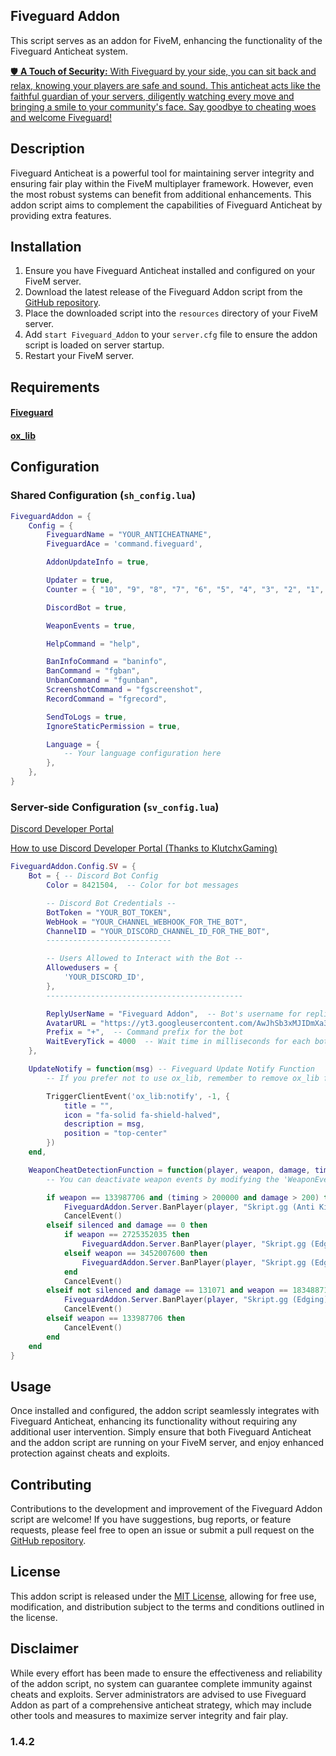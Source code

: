 ## **Fiveguard Addon**

This script serves as an addon for FiveM, enhancing the functionality of the Fiveguard Anticheat system.

[🛡️ **A Touch of Security:** With Fiveguard by your side, you can sit back and relax, knowing your players are safe and sound. This anticheat acts like the faithful guardian of your servers, diligently watching every move and bringing a smile to your community's face. Say goodbye to cheating woes and welcome Fiveguard!](https://fiveguard.net)

## Description

Fiveguard Anticheat is a powerful tool for maintaining server integrity and ensuring fair play within the FiveM multiplayer framework. However, even the most robust systems can benefit from additional enhancements. This addon script aims to complement the capabilities of Fiveguard Anticheat by providing extra features.

## Installation

1. Ensure you have Fiveguard Anticheat installed and configured on your FiveM server.
2. Download the latest release of the Fiveguard Addon script from the [GitHub repository](https://github.com/UnrealMexd0x/Fiveguard_Addon).
3. Place the downloaded script into the `resources` directory of your FiveM server.
4. Add `start Fiveguard_Addon` to your `server.cfg` file to ensure the addon script is loaded on server startup.
5. Restart your FiveM server.

## Requirements

#### [Fiveguard](https://fiveguard.net)
#### [ox_lib](https://github.com/overextended/ox_lib)

## Configuration

### Shared Configuration (`sh_config.lua`)

```lua
FiveguardAddon = {
    Config = {
        FiveguardName = "YOUR_ANTICHEATNAME",                                   -- Fiveguard Resource Name
        FiveguardAce = 'command.fiveguard',                                     -- Player Command Ace [https://docs.fivem.net/natives/?_0xDEDAE23]

        AddonUpdateInfo = true,                                                 -- Github Update Info [https://github.com/UnrealMexd0x/Fiveguard_Addon]

        Updater = true,                                                         -- Enable the Fiveguard Updater 
        Counter = { "10", "9", "8", "7", "6", "5", "4", "3", "2", "1", "0" },   -- Update Counter

        DiscordBot = true,                                                      -- Enable the Fiveguard Discord Bot

        WeaponEvents = true,                                                    -- Blocks Various Cheat used Weapon Events

        HelpCommand = "help",                                                   -- Help Command

        BanInfoCommand = "baninfo",                                             -- Baninfo Command (Ingame and Console Command)
        BanCommand = "fgban",                                                   -- Ban Command (Bot, Ingame and Console Command)
        UnbanCommand = "fgunban",                                               -- Unban Command (Bot, Ingame and Console Command)
        ScreenshotCommand = "fgscreenshot",                                     -- Screenshot Command (Bot, Ingame and Console Command)
        RecordCommand = "fgrecord",                                             -- Record Command (Bot, Ingame and Console Command)

        SendToLogs = true,                                                      -- Send to Fiveguard Discord Logs
        IgnoreStaticPermission = true,                                          -- Ignore Group Permissions

        Language = {
            -- Your language configuration here
        },
    },
}
```

### Server-side Configuration (`sv_config.lua`)

[Discord Developer Portal](https://discord.com/developers/applications/)

[How to use Discord Developer Portal (Thanks to KlutchxGaming)](https://www.youtube.com/watch?v=zrNloK9b1ro)
```lua
FiveguardAddon.Config.SV = {
    Bot = { -- Discord Bot Config
        Color = 8421504,  -- Color for bot messages

        -- Discord Bot Credentials --
        BotToken = "YOUR_BOT_TOKEN",
        WebHook = "YOUR_CHANNEL_WEBHOOK_FOR_THE_BOT",
        ChannelID = "YOUR_DISCORD_CHANNEL_ID_FOR_THE_BOT",
        ----------------------------

        -- Users Allowed to Interact with the Bot --
        Allowedusers = {
            'YOUR_DISCORD_ID',
        },
        --------------------------------------------

        ReplyUserName = "Fiveguard Addon",  -- Bot's username for replies
        AvatarURL = "https://yt3.googleusercontent.com/AwJhSb3xMJIDmXa3zwJuCxn_WxR3Z6-lW9RXaF5eqz0UT_r9OcB7Ayvf76SJSmIp2IJ2rnzMfQ=s900-c-k-c0x00ffffff-no-rj",  -- Bot's avatar URL
        Prefix = "+",  -- Command prefix for the bot
        WaitEveryTick = 4000  -- Wait time in milliseconds for each bot tick
    },

    UpdateNotify = function(msg) -- Fiveguard Update Notify Function
        -- If you prefer not to use ox_lib, remember to remove ox_lib from your fxmanifest.lua under dependencies.

        TriggerClientEvent('ox_lib:notify', -1, {
            title = "",
            icon = "fa-solid fa-shield-halved",
            description = msg,
            position = "top-center"
        })
    end,

    WeaponCheatDetectionFunction = function(player, weapon, damage, timing, silenced) -- Weapon Events Cheat Detection
        -- You can deactivate weapon events by modifying the 'WeaponEvents' variable in sh_config.lua.

        if weapon == 133987706 and (timing > 200000 and damage > 200) then
            FiveguardAddon.Server.BanPlayer(player, "Skript.gg (Anti Kill) [Fiveguard_Addon]")
            CancelEvent()
        elseif silenced and damage == 0 then
            if weapon == 2725352035 then
                FiveguardAddon.Server.BanPlayer(player, "Skript.gg (Edging) (1) [Fiveguard_Addon]")
            elseif weapon == 3452007600 then
                FiveguardAddon.Server.BanPlayer(player, "Skript.gg (Edging) (2) [Fiveguard_Addon]")
            end
            CancelEvent()
        elseif not silenced and damage == 131071 and weapon == 1834887169 then
            FiveguardAddon.Server.BanPlayer(player, "Skript.gg (Edging) (3) [Fiveguard_Addon]")
            CancelEvent()
        elseif weapon == 133987706 then
            CancelEvent()
        end
    end
}
```

## Usage

Once installed and configured, the addon script seamlessly integrates with Fiveguard Anticheat, enhancing its functionality without requiring any additional user intervention. Simply ensure that both Fiveguard Anticheat and the addon script are running on your FiveM server, and enjoy enhanced protection against cheats and exploits.

## Contributing

Contributions to the development and improvement of the Fiveguard Addon script are welcome! If you have suggestions, bug reports, or feature requests, please feel free to open an issue or submit a pull request on the [GitHub repository](https://github.com/UnrealMexd0x/Fiveguard_Addon).

## License

This addon script is released under the [MIT License](LICENSE), allowing for free use, modification, and distribution subject to the terms and conditions outlined in the license.

## Disclaimer

While every effort has been made to ensure the effectiveness and reliability of the addon script, no system can guarantee complete immunity against cheats and exploits. Server administrators are advised to use Fiveguard Addon as part of a comprehensive anticheat strategy, which may include other tools and measures to maximize server integrity and fair play.

### 1.4.2